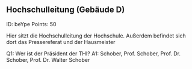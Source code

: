 ## Hochschulleitung (Gebäude D)
ID: beYpe
Points: 50

Hier sitzt die Hochschulleitung der Hochschule. Außerdem befindet sich dort das Pressereferat und der Hausmeister

Q1: Wer ist der Präsident der THI?
A1: Schober, Prof. Schober, Prof. Dr. Schober, Prof. Dr. Walter Schober
